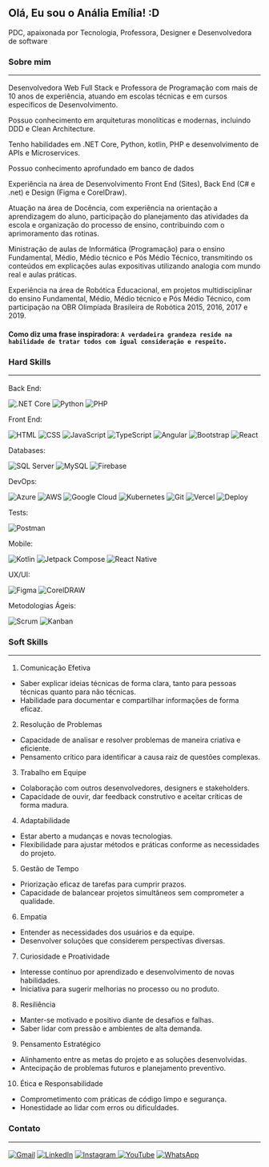 
## Olá, Eu sou o Anália Emília! :D

PDC, apaixonada por Tecnologia, Professora, Designer e Desenvolvedora de software 

### Sobre mim <hr>

Desenvolvedora Web Full Stack e Professora de Programação com mais de 10 anos de experiência, atuando em escolas técnicas e em cursos  específicos de Desenvolvimento.

Possuo conhecimento em arquiteturas monolíticas e modernas, incluindo DDD e Clean Architecture. 

Tenho habilidades em .NET Core, Python, kotlin, PHP e desenvolvimento de APIs e Microservices. 

Possuo conhecimento aprofundado em banco de dados

Experiência na área de Desenvolvimento Front End (Sites), Back End (C# e .net) e Design 
(Figma e CorelDraw). 

Atuação  na  área  de  Docência, com  experiência na  orientação a  aprendizagem do  aluno, 
participação do planejamento das atividades da escola e organização do processo de ensino, 
contribuindo com o aprimoramento das rotinas.  

Ministração de aulas de Informática (Programação) para o ensino Fundamental, Médio, Médio técnico e Pós 
Médio Técnico, transmitindo os conteúdos em explicações aulas expositivas utilizando analogia 
com mundo real e aulas práticas. 

Experiência  na  área  de  Robótica  Educacional,  em  projetos  multidisciplinar  do  ensino 
Fundamental, Médio, Médio técnico e Pós Médio Técnico, com participação na OBR Olimpíada 
Brasileira de Robótica 2015, 2016, 2017 e 2019.  

#### Como diz uma frase inspiradora: `A verdadeira grandeza reside na habilidade de tratar todos com igual consideração e respeito.`  

### Hard Skills <hr>

Back End: 

![.NET Core](https://img.shields.io/badge/-.NET%20Core-FFFFFF?style=flat&logo=.net&logoColor=512BD4)
![Python](https://img.shields.io/badge/-Python-FFFFFF?style=flat&logo=python&logoColor=3776AB)
![PHP](https://img.shields.io/badge/-PHP-FFFFFF?style=flat&logo=php&logoColor=777BB4)

Front End:

![HTML](https://img.shields.io/badge/-HTML-FFFFFF?style=flat&logo=html5&logoColor=E34F26)
![CSS](https://img.shields.io/badge/-CSS-FFFFFF?style=flat&logo=css3&logoColor=1572B6)
![JavaScript](https://img.shields.io/badge/-JavaScript-FFFFFF?style=flat&logo=javascript&logoColor=F7DF1E)
![TypeScript](https://img.shields.io/badge/-TypeScript-FFFFFF?style=flat&logo=typescript&logoColor=3178C6)
![Angular](https://img.shields.io/badge/-Angular-FFFFFF?style=flFFFFFFfat&logo=angular&logoColor=DD0031)
![Bootstrap](https://img.shields.io/badge/-Bootstrap-FFFFFF?style=flat&logo=bootstrap&logoColor=7952B3)
![React](https://img.shields.io/badge/-React-FFFFFF?style=flat&logo=react&logoColor=61DAFB)

Databases:

![SQL Server](https://img.shields.io/badge/-SQL%20Server-FFFFFF?style=flat&logo=microsoft-sql-server&logoColor=CC2927)
![MySQL](https://img.shields.io/badge/-MySQL-FFFFFF?style=flat&logo=mysql&logoColor=4479A1)
![Firebase](https://img.shields.io/badge/-Firebase-FFFFFF?style=flat&logo=firebase&logoColor=FFCA28)

DevOps:

![Azure](https://img.shields.io/badge/-Azure-FFFFFF?style=flat&logo=microsoft-azure&logoColor=blue)
![AWS](https://img.shields.io/badge/-AWS-FFFFFF?style=flat&logo=amazon-aws&logoColor=black)
![Google Cloud](https://img.shields.io/badge/-Google%20Cloud-FFFFFF?style=flat&logo=google-cloud&logoColor=blue)
![Kubernetes](https://img.shields.io/badge/-Kubernetes-FFFFFF?style=flat&logo=kubernetes&logoColor=326CE5)
![Git](https://img.shields.io/badge/-Git-FFFFFF?style=flat&logo=git&logoColor=F05032)
![Vercel](https://img.shields.io/badge/-Vercel-FFFFFF?style=flat&logo=vercel&logoColor=000000)
![Deploy](https://img.shields.io/badge/-Deploy-FFFFFF?style=flat&logo=rocket&logoColor=00C853)

Tests:

![Postman](https://img.shields.io/badge/-Postman-FFFFFF?style=flat&logo=postman&logoColor=17202C)

Mobile:

![Kotlin](https://img.shields.io/badge/-Kotlin-FFFFFF?style=flat&logo=kotlin&logoColor=7F52FF)
![Jetpack Compose](https://img.shields.io/badge/-Jetpack%20Compose-FFFFFF?style=flat&logo=jetpackcompose&logoColor=4285F4)
![React Native](https://img.shields.io/badge/-React%20Native-FFFFFF?style=flat&logo=react&logoColor=61DAFB)

UX/UI:

![Figma](https://img.shields.io/badge/-Figma-FFFFFF?style=flat&logo=figma&logoColor=F24E1E)
![CorelDRAW](https://img.shields.io/badge/-CorelDRAW-FFFFFF?style=flat&logo=coreldraw&logoColor=46A609)

Metodologias Ágeis:

![Scrum](https://img.shields.io/badge/-Scrum-FFFFFF?style=flat&logo=scrum&logoColor=0052CC)
![Kanban](https://img.shields.io/badge/-Kanban-FFFFFF?style=flat&logo=kanban&logoColor=007ACC)

### Soft Skills <hr>

1. Comunicação Efetiva
- Saber explicar ideias técnicas de forma clara, tanto para pessoas técnicas quanto para não técnicas.
- Habilidade para documentar e compartilhar informações de forma eficaz.
2. Resolução de Problemas
- Capacidade de analisar e resolver problemas de maneira criativa e eficiente.
- Pensamento crítico para identificar a causa raiz de questões complexas.
3. Trabalho em Equipe
- Colaboração com outros desenvolvedores, designers e stakeholders.
- Capacidade de ouvir, dar feedback construtivo e aceitar críticas de forma madura.
4. Adaptabilidade
- Estar aberto a mudanças e novas tecnologias.
- Flexibilidade para ajustar métodos e práticas conforme as necessidades do projeto.
5. Gestão de Tempo
- Priorização eficaz de tarefas para cumprir prazos.
- Capacidade de balancear projetos simultâneos sem comprometer a qualidade.
6. Empatia
- Entender as necessidades dos usuários e da equipe.
- Desenvolver soluções que considerem perspectivas diversas.
7. Curiosidade e Proatividade
- Interesse contínuo por aprendizado e desenvolvimento de novas habilidades.
- Iniciativa para sugerir melhorias no processo ou no produto.
8. Resiliência
- Manter-se motivado e positivo diante de desafios e falhas.
- Saber lidar com pressão e ambientes de alta demanda.
9. Pensamento Estratégico
- Alinhamento entre as metas do projeto e as soluções desenvolvidas.
- Antecipação de problemas futuros e planejamento preventivo.
10. Ética e Responsabilidade
- Comprometimento com práticas de código limpo e segurança.
- Honestidade ao lidar com erros ou dificuldades.

### Contato <hr>

[![Gmail](https://img.shields.io/badge/-Gmail-FFFFFF?style=flat&logo=gmail&logoColor=EA4335)](mailto:analia.nai@gmail.com)
[![LinkedIn](https://img.shields.io/badge/-LinkedIn-FFFFFF?style=flat&logo=linkedin&logoColor=0A66C2)](https://www.linkedin.com/in/analiaemilia/)
[![Instagram](https://img.shields.io/badge/-Instagram-FFFFFF?style=flat&logo=instagram&logoColor=E4405F)
](https://www.instagram.com/roboticadoamanha/)
[![YouTube](https://img.shields.io/badge/-YouTube-FFFFFF?style=flat&logo=youtube&logoColor=FF0000)](https://www.youtube.com/@roboticadoamanha)
[![WhatsApp](https://img.shields.io/badge/-WhatsApp-FFFFFF?style=flat&logo=whatsapp&logoColor=25D366)
](https://api.whatsapp.com/send?phone=5575988136641&text=Estou%20entrando%20em%20contato,%20pois%20gostei%20muito%20do%20seu%20perfil.%20Podemos%20conversa?)
